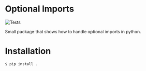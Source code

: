 # Optional Imports

![Tests](https://github.com/kevinsawade/optional_imports/blob/main/.github/workflows/test.yml/badge.svg)

Small package that shows how to handle optional imports in python.


# Installation

```bash
$ pip install .
```
